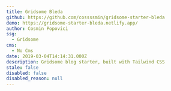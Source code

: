 ```yaml
---
title: Gridsome Bleda
github: https://github.com/cossssmin/gridsome-starter-bleda
demo: https://gridsome-starter-bleda.netlify.app/
author: Cosmin Popovici
ssg:
  - Gridsome
cms:
  - No Cms
date: 2019-03-04T14:14:31.000Z
description: Gridsome blog starter, built with Tailwind CSS
stale: false
disabled: false
disabled_reason: null
---
```

